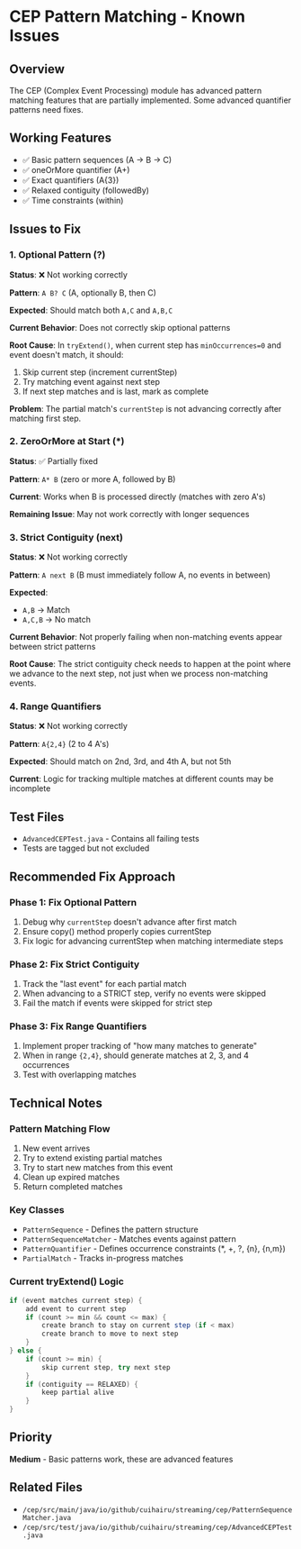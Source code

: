 # CEP Pattern Matching - Known Issues

## Overview
The CEP (Complex Event Processing) module has advanced pattern matching features that are partially implemented. Some advanced quantifier patterns need fixes.

## Working Features
- ✅ Basic pattern sequences (A → B → C)
- ✅ oneOrMore quantifier (A+)
- ✅ Exact quantifiers (A{3})
- ✅ Relaxed contiguity (followedBy)
- ✅ Time constraints (within)

## Issues to Fix

### 1. Optional Pattern (?)
**Status**: ❌ Not working correctly

**Pattern**: `A B? C` (A, optionally B, then C)

**Expected**: Should match both `A,C` and `A,B,C`

**Current Behavior**: Does not correctly skip optional patterns

**Root Cause**: In `tryExtend()`, when current step has `minOccurrences=0` and event doesn't match, it should:
1. Skip current step (increment currentStep)
2. Try matching event against next step
3. If next step matches and is last, mark as complete

**Problem**: The partial match's `currentStep` is not advancing correctly after matching first step.

### 2. ZeroOrMore at Start (*)
**Status**: ✅ Partially fixed

**Pattern**: `A* B` (zero or more A, followed by B)

**Current**: Works when B is processed directly (matches with zero A's)

**Remaining Issue**: May not work correctly with longer sequences

### 3. Strict Contiguity (next)
**Status**: ❌ Not working correctly

**Pattern**: `A next B` (B must immediately follow A, no events in between)

**Expected**:
- `A,B` → Match
- `A,C,B` → No match

**Current Behavior**: Not properly failing when non-matching events appear between strict patterns

**Root Cause**: The strict contiguity check needs to happen at the point where we advance to the next step, not just when we process non-matching events.

### 4. Range Quantifiers
**Status**: ❌ Not working correctly

**Pattern**: `A{2,4}` (2 to 4 A's)

**Expected**: Should match on 2nd, 3rd, and 4th A, but not 5th

**Current**: Logic for tracking multiple matches at different counts may be incomplete

## Test Files
- `AdvancedCEPTest.java` - Contains all failing tests
- Tests are tagged but not excluded

## Recommended Fix Approach

### Phase 1: Fix Optional Pattern
1. Debug why `currentStep` doesn't advance after first match
2. Ensure copy() method properly copies currentStep
3. Fix logic for advancing currentStep when matching intermediate steps

### Phase 2: Fix Strict Contiguity
1. Track the "last event" for each partial match
2. When advancing to a STRICT step, verify no events were skipped
3. Fail the match if events were skipped for strict step

### Phase 3: Fix Range Quantifiers
1. Implement proper tracking of "how many matches to generate"
2. When in range `{2,4}`, should generate matches at 2, 3, and 4 occurrences
3. Test with overlapping matches

## Technical Notes

### Pattern Matching Flow
1. New event arrives
2. Try to extend existing partial matches
3. Try to start new matches from this event
4. Clean up expired matches
5. Return completed matches

### Key Classes
- `PatternSequence` - Defines the pattern structure
- `PatternSequenceMatcher` - Matches events against pattern
- `PatternQuantifier` - Defines occurrence constraints (*, +, ?, {n}, {n,m})
- `PartialMatch` - Tracks in-progress matches

### Current tryExtend() Logic
```java
if (event matches current step) {
    add event to current step
    if (count >= min && count <= max) {
        create branch to stay on current step (if < max)
        create branch to move to next step
    }
} else {
    if (count >= min) {
        skip current step, try next step
    }
    if (contiguity == RELAXED) {
        keep partial alive
    }
}
```

## Priority
**Medium** - Basic patterns work, these are advanced features

## Related Files
- `/cep/src/main/java/io/github/cuihairu/streaming/cep/PatternSequenceMatcher.java`
- `/cep/src/test/java/io/github/cuihairu/streaming/cep/AdvancedCEPTest.java`
